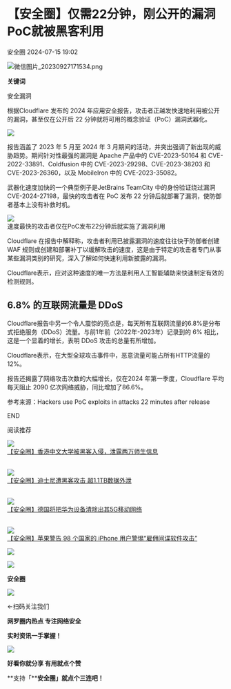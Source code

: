 #  【安全圈】仅需22分钟，刚公开的漏洞PoC就被黑客利用   
 安全圈   2024-07-15 19:02  
  
![](https://mmbiz.qpic.cn/sz_mmbiz_png/aBHpjnrGylgOvEXHviaXu1fO2nLov9bZ055v7s8F6w1DD1I0bx2h3zaOx0Mibd5CngBwwj2nTeEbupw7xpBsx27Q/640?wx_fmt=png&from=appmsg "微信图片_20230927171534.png")  
  
  
**关键词**  
  
  
  
安全漏洞  
  
  
根据Cloudflare 发布的 2024 年应用安全报告，攻击者正越发快速地利用被公开的漏洞，甚至仅在公开后 22 分钟就将可用的概念验证（PoC）漏洞武器化。  
  
![](https://mmbiz.qpic.cn/sz_mmbiz_jpg/aBHpjnrGyljEvq6JMKxw0l9iaNQkVrkO0eEIq3ficjxwibY8Fy9dqY61ET1Q628xPCrXibaf2Xiaibwwc2vVvhLGwk5Q/640?wx_fmt=jpeg&from=appmsg "")  
  
报告涵盖了 2023 年 5 月至 2024 年 3 月期间的活动，并突出强调了新出现的威胁趋势。期间针对性最强的漏洞是 Apache 产品中的 CVE-2023-50164 和 CVE-2022-33891、Coldfusion 中的 CVE-2023-29298、CVE-2023-38203 和 CVE-2023-26360，以及 MobileIron 中的 CVE-2023-35082。  
  
武器化速度加快的一个典型例子是JetBrains TeamCity 中的身份验证绕过漏洞 CVE-2024-27198，最快的攻击者在 PoC 发布 22 分钟后就部署了漏洞，使防御者基本上没有补救时机。  
  
![](https://mmbiz.qpic.cn/sz_mmbiz_jpg/aBHpjnrGyljEvq6JMKxw0l9iaNQkVrkO0iagvsyaeKCvslL0GI0u1rVl8icB7XF6OxoSYjXg9pA2y4P938kHf8AUw/640?wx_fmt=jpeg&from=appmsg "")  
速度最快的攻击者仅在PoC发布22分钟后就实施了漏洞利用  
  
Cloudflare 在报告中解释称，攻击者利用已披露漏洞的速度往往快于防御者创建 WAF 规则或创建和部署补丁以缓解攻击的速度，这是由于特定的攻击者专门从事某些漏洞类别的研究，深入了解如何快速利用新披露的漏洞。  
  
Cloudflare表示，应对这种速度的唯一方法是利用人工智能辅助来快速制定有效的检测规则。  
## 6.8% 的互联网流量是 DDoS  
  
Cloudflare报告中另一个令人震惊的亮点是，每天所有互联网流量的6.8%是分布式拒绝服务（DDoS）流量。与前1年前（2022年-2023年）记录到的 6% 相比，这是一个显着的增长，表明 DDoS 攻击的总量有所增加。  
  
Cloudflare表示，在大型全球攻击事件中，恶意流量可能占所有HTTP流量的12%。  
  
报告还揭露了网络攻击次数的大幅增长，仅在2024 年第一季度，Cloudflare 平均每天阻止 2090 亿次网络威胁，同比增加了86.6%。  
  
参考来源：Hackers use PoC exploits in attacks 22 minutes after release﻿  
  
  
END  
  
  
阅读推荐  
  
  
![](https://mmbiz.qpic.cn/sz_mmbiz_png/1UG7KPNHN8EkBs4FExlNiaCTUyUpX5E79yiaESJGqic9hFqkh6AOFUiboLLt9dL9Pib7AIOVmE9uJXrMw4KgiaO7rRew/640?wx_fmt=other "")  
[【安全圈】香港中文大学被黑客入侵，泄露两万师生信息](http://mp.weixin.qq.com/s?__biz=MzIzMzE4NDU1OQ==&mid=2652062820&idx=1&sn=7a8050db86a4be5139614e0c54f637fd&chksm=f36e6824c419e1329c18f760380fe90077012675f036ebf2951fcdf12220ca3b2c6688424774&scene=21#wechat_redirect)  
              
  
  
![](https://mmbiz.qpic.cn/sz_mmbiz_jpg/aBHpjnrGyljGj4zgk7Gq3BNNvq9wSX5d30jt5lZ80PaXUBBlegIgIf6DaS0HfbmDJmU7MaVy5IBMzPib88zwr4g/640?wx_fmt=jpeg "")  
[【安全圈】迪士尼遭黑客攻击 超1.1TB数据外泄](http://mp.weixin.qq.com/s?__biz=MzIzMzE4NDU1OQ==&mid=2652062820&idx=2&sn=4444ea2ce525d4e1c4c307c833ec0ae8&chksm=f36e6824c419e132127cdfc7c7b862c5fdfd4b716ffa77d9527888bc41899618d025800e82a9&scene=21#wechat_redirect)  
                           
  
  
![](https://mmbiz.qpic.cn/sz_mmbiz_png/INYsicz2qhvZqHId8tuRicHZ0xrRIxhRA48AparQpFNAibZXLteHibwTibS6Wng51eIKAqIaUYy251tZkUrZxQFJVyQ/640?wx_fmt=other "")  
[【安全圈】德国将把华为设备清除出其5G移动网络](http://mp.weixin.qq.com/s?__biz=MzIzMzE4NDU1OQ==&mid=2652062820&idx=3&sn=9338c0cf0ba979f29a270f040c86ea36&chksm=f36e6824c419e132bc6499ab001cd02e925cad3397d7b1fc131dc925c002d9b87b875695b2b8&scene=21#wechat_redirect)  
                        
  
  
![](https://mmbiz.qpic.cn/mmbiz_jpg/AnRWZJZfVaG58Z8QcicCG6Up2kQ9rNLhKBqy4ySTjOibLT131AYTj4LauLWrk0YeUzbibs53FyXQtTmv72Sm0iaaibA/640?wx_fmt=other "")  
[【安全圈】苹果警告 98 个国家的 iPhone 用户警惕“雇佣间谍软件攻击”](http://mp.weixin.qq.com/s?__biz=MzIzMzE4NDU1OQ==&mid=2652062820&idx=4&sn=6a6b338fb1e1cf4e05af040744c22b13&chksm=f36e6824c419e132275e0274c6e274738308e80cce0ca9f199dac2a8655d6a70dbf8057336b9&scene=21#wechat_redirect)  
  
  
  
  
  
  
![](https://mmbiz.qpic.cn/mmbiz_gif/aBHpjnrGylgeVsVlL5y1RPJfUdozNyCEft6M27yliapIdNjlcdMaZ4UR4XxnQprGlCg8NH2Hz5Oib5aPIOiaqUicDQ/640?wx_fmt=gif "")  
  
  
  
![](https://mmbiz.qpic.cn/mmbiz_png/aBHpjnrGylgeVsVlL5y1RPJfUdozNyCEDQIyPYpjfp0XDaaKjeaU6YdFae1iagIvFmFb4djeiahnUy2jBnxkMbaw/640?wx_fmt=png "")  
  
**安全圈**  
  
![](https://mmbiz.qpic.cn/mmbiz_gif/aBHpjnrGylgeVsVlL5y1RPJfUdozNyCEft6M27yliapIdNjlcdMaZ4UR4XxnQprGlCg8NH2Hz5Oib5aPIOiaqUicDQ/640?wx_fmt=gif "")  
  
  
←扫码关注我们  
  
**网罗圈内热点 专注网络安全**  
  
**实时资讯一手掌握！**  
  
  
![](https://mmbiz.qpic.cn/mmbiz_gif/aBHpjnrGylgeVsVlL5y1RPJfUdozNyCE3vpzhuku5s1qibibQjHnY68iciaIGB4zYw1Zbl05GQ3H4hadeLdBpQ9wEA/640?wx_fmt=gif "")  
  
**好看你就分享 有用就点个赞**  
  
**支持「****安全圈」就点个三连吧！**  
  
